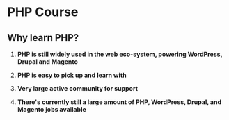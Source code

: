 # PHP Course

## Why learn PHP? 

1. **PHP is still widely used in the web eco-system, powering WordPress, Drupal and Magento**

2. **PHP is easy to pick up and learn with**

3. **Very large active community for support**

4. **There's currently still a large amount of PHP, WordPress, Drupal, and Magento jobs available**

